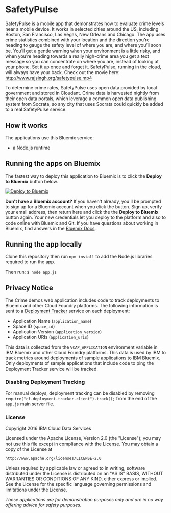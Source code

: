 # SafetyPulse 

SafetyPulse is a mobile app that demonstrates how to evaluate crime levels near a mobile device. It works in selected cities around the US, including Boston, San Francisco, Las Vegas, New Orleans and Chicago. The app uses crime statistics combined with your location and the direction you’re heading to gauge the safety level of where you are, and where you’ll soon be. You’ll get a gentle warning when your environment is a little risky, and when you’re heading towards a really high-crime area you get a text message so you can concentrate on where you are, instead of looking at your phone. Set it up once and forget it. SafetyPulse, running in the cloud, will always have your back. Check out the movie here: http://www.rajsingh.org/safetypulse.mp4

To determine crime rates, SafetyPulse uses open data provided by local government and stored in Cloudant. Crime data is harvested nightly from their open data portals, which leverage a common open data publishing system from Socrata, so any city that uses Socrata could quickly be added to a real SafetyPulse service.

## How it works

The applications use this Bluemix service:

* a Node.js runtime


## Running the apps on Bluemix

The fastest way to deploy this application to Bluemix is to click the **Deploy to Bluemix** button below.

[![Deploy to Bluemix](https://deployment-tracker.mybluemix.net/stats/c77bbdef28978e37782549ee9b730eb2/badge.svg)](https://bluemix.net/deploy?repository=https://github.com/ibm-cds-labs/safetypulse.git)

**Don't have a Bluemix account?** If you haven't already, you'll be prompted to sign up for a Bluemix account when you click the button.  Sign up, verify your email address, then return here and click the the **Deploy to Bluemix** button again. Your new credentials let you deploy to the platform and also to code online with Bluemix and Git. If you have questions about working in Bluemix, find answers in the [Bluemix Docs](https://www.ng.bluemix.net/docs/).

## Running the app locally

Clone this repository then run `npm install` to add the Node.js libraries required to run the app.

Then run: `$ node app.js`

## Privacy Notice

The Crime demos web application includes code to track deployments to Bluemix and other Cloud Foundry platforms. The following information is sent to a [Deployment Tracker](https://github.com/IBM-Bluemix/cf-deployment-tracker-service) service on each deployment:

* Application Name (`application_name`)
* Space ID (`space_id`)
* Application Version (`application_version`)
* Application URIs (`application_uris`)

This data is collected from the `VCAP_APPLICATION` environment variable in IBM Bluemix and other Cloud Foundry platforms. This data is used by IBM to track metrics around deployments of sample applications to IBM Bluemix. Only deployments of sample applications that include code to ping the Deployment Tracker service will be tracked.

### Disabling Deployment Tracking

For manual deploys, deployment tracking can be disabled by removing `require("cf-deployment-tracker-client").track();` from the end of the `app.js` main server file.

### License 

Copyright 2016 IBM Cloud Data Services

Licensed under the Apache License, Version 2.0 (the "License");
you may not use this file except in compliance with the License.
You may obtain a copy of the License at

    http://www.apache.org/licenses/LICENSE-2.0

Unless required by applicable law or agreed to in writing, software
distributed under the License is distributed on an "AS IS" BASIS,
WITHOUT WARRANTIES OR CONDITIONS OF ANY KIND, either express or implied.
See the License for the specific language governing permissions and
limitations under the License.

_These applications are for demonstration purposes only and are in no way offering advice for safety purposes._


